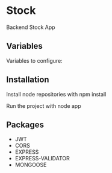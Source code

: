
# Stock
Backend Stock App

## Variables
Variables to configure:


## Installation

Install node repositories with npm install

Run the project with node app
    
## Packages

- JWT
- CORS
- EXPRESS
- EXPRESS-VALIDATOR
- MONGOOSE

